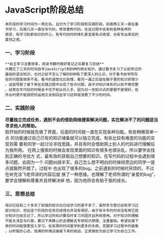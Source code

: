 ﻿# JavaScript阶段总结

    本阶段的学习时间为一周左右，且分为了学习阶段和实践阶段，前面两三天一直在看
    书学习，后面几天一直在写代码，修改重构代码。在这过程中会有到各种各样的 
    感受，有学习到新知识的开心，有写代码时的挣扎甚至是有点绝望，也有写出来后的
    喜悦之感。 
        
### 一、学习阶段
    **自主学习注重效率，阅读书籍时做好笔记之后要复习总结**
    大概花了三天的时间自学JavaScript和DOM的相关知识，通过看书复习了以前学过的
    基础的语法知识，也对之前不怎么了解的DOM有了更深入的认识。对于看书自学所存
    在的问题是效率不高，看书的速度也比较慢，看完一遍之后留在脑子里的知识却很少
    。这就导致了接下来在实践过程中出现了些许问题，由于对知识体系的认知不够完整
    ，经常在写代码的时候会卡住不知从何入手，因为对一些知识点的掌握不是很好，在
    作业时便不能很好的运用又会倒回去学习这样就浪费了不少的时间。

### 二、实践阶段
   **尽量独立完成任务，遇到不会的借助网络搜索解决问题，实在解决不了的问题适当寻求他人的帮助。**  
    刚开始的时候就先做了界面，后面的时间就一直在实现各种功能。有些稍微简单一点
    的功能通过自己已有的知识储备就可以独立完成，有些比较有难度的功能的实现则需
    要和同学一起讨论寻找思路，并且有时会借助网上别人的代码进行理解后为我所用。
    在网上搜索的时候会发现里面的知识有很多也很杂乱，所以要学会找到正确的寻找方
    式，最有效的获取自己想要的知识。在写代码的过程中会遇到很多问题，会因为一个
    问题纠结半天，自己怎么想不明白的时候经旁边的同学一提点就豁然开朗了。过程中
    也出现了很多的bug，之前遇到的时候时厌烦的，不过在听完涂飞老师讲的内容后就
    换了一种思维。也理解了老师所谓的“亲爱的bug”，要学会理解和尊重并且终解决掉
    他，因为他将会有助于我的成长。
   
###  三、思想总结
    培训已经有二十多天了前端的知识也已经学习的差不多了，虽然冬令营已经有学习过
    部分知识，但这连个阶段的任务完成得也并没有很好。由于有半年的时间没有用它部
    分知识已经忘记了，所以学过的知识要及时复习巩固并且熟练使用。对于知识的理解
    不能太浅显与片面，要沉下来静心的去理解去专研知识原理，注重基础。希望在接下
    来的时间能够更投入学习，在有限的时间里学到更多的东西，克服学习过程中的疲惫
    ，以积极的心态，饱满的热情迎接接下来的挑战，正真做到为自己学习为自己工作。




